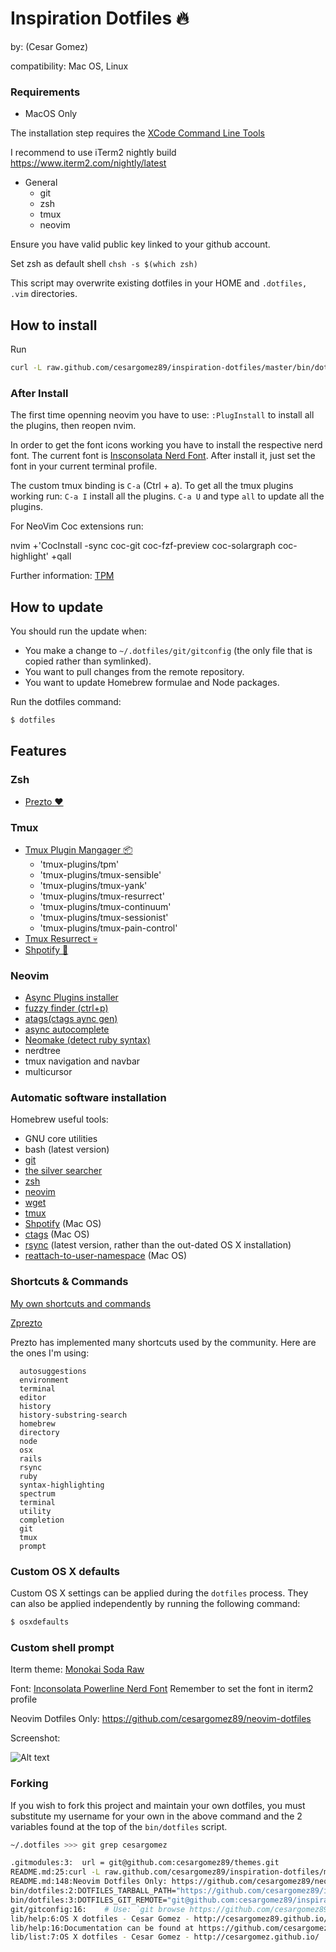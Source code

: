 # Inspiration Dotfiles :fire:
by: (Cesar Gomez)

compatibility: Mac OS, Linux


### Requirements
- MacOS Only

The installation step requires the [XCode Command Line
Tools](https://developer.apple.com/downloads)

I recommend to use iTerm2 nightly build
https://www.iterm2.com/nightly/latest

- General
  - git
  - zsh
  - tmux
  - neovim


Ensure you have valid public key linked to your github account.

Set zsh as default shell
`chsh -s $(which zsh)`
    
This script may overwrite existing dotfiles in your HOME and `.dotfiles, .vim` directories.

## How to install

Run
```bash
curl -L raw.github.com/cesargomez89/inspiration-dotfiles/master/bin/dotfiles | bash
```

### After Install

The first time openning neovim you have to use: `:PlugInstall` to install all the plugins,
then reopen nvim.

In order to get the font icons working you have to install the respective nerd font. The current font is [Insconsolata Nerd Font](https://github.com/ryanoasis/nerd-fonts).
After install it, just set the font in your current terminal profile.

The custom tmux binding is `C-a` (Ctrl + a).
To get all the tmux plugins working run:
`C-a I` install all the plugins.
`C-a U` and type `all` to update all the plugins.

For NeoVim Coc extensions run:

nvim +'CocInstall -sync coc-git coc-fzf-preview coc-solargraph coc-highlight' +qall

Further information: [TPM](https://github.com/tmux-plugins/tpm)

## How to update

You should run the update when:

* You make a change to `~/.dotfiles/git/gitconfig` (the only file that is
  copied rather than symlinked).
* You want to pull changes from the remote repository.
* You want to update Homebrew formulae and Node packages.

Run the dotfiles command:

```bash
$ dotfiles
```


## Features

### Zsh

* [Prezto :heart:](https://github.com/sorin-ionescu/prezto)

### Tmux

* [Tmux Plugin Mangager :package:](https://github.com/tmux-plugins/tpm)
  * 'tmux-plugins/tpm'
  * 'tmux-plugins/tmux-sensible'
  * 'tmux-plugins/tmux-yank'
  * 'tmux-plugins/tmux-resurrect'
  * 'tmux-plugins/tmux-continuum'
  * 'tmux-plugins/tmux-sessionist'
  * 'tmux-plugins/tmux-pain-control'
* [Tmux Resurrect :skull:](https://github.com/tmux-plugins/tmux-resurrect)
* [Shpotify :green_apple:](https://github.com/hnarayanan/shpotify)

### Neovim

* [Async Plugins installer](https://github.com/junegunn/vim-plug)
* [fuzzy finder (ctrl+p)](https://github.com/junegunn/fzf)
* [atags(ctags aync gen)](https://github.com/fntlnz/atags.vim)
* [async autocomplete](https://github.com/Shougo/deoplete.nvim)
* [Neomake (detect ruby syntax)](https://github.com/neomake/neomake)
* nerdtree
* tmux navigation and navbar
* multicursor

### Automatic software installation

Homebrew useful tools:

* GNU core utilities
* bash (latest version)
* [git](http://git-scm.com/)
* [the silver searcher](https://github.com/ggreer/the_silver_searcher)
* [zsh](https://sourceforge.net/projects/zsh/files/)
* [neovim](https://neovim.io/)
* [wget](http://www.gnu.org/software/wget/)
* [tmux](http://tmux.sourceforge.net/)
* [Shpotify](https://github.com/hnarayanan/shpotify) (Mac OS)
* [ctags](https://github.com/universal-ctags/homebrew-universal-ctags) (Mac OS)
* [rsync](https://rsync.samba.org/) (latest version, rather than the out-dated OS X installation)
* [reattach-to-user-namespace](https://github.com/ChrisJohnsen/tmux-MacOSX-pasteboard) (Mac OS)

### Shortcuts & Commands

[My own shortcuts and commands](/shell/shell_aliases)

[Zprezto](https://github.com/sorin-ionescu/prezto/tree/master/modules)

Prezto has implemented many shortcuts used by the community. Here are the ones I'm using:
```
  autosuggestions
  environment
  terminal
  editor
  history
  history-substring-search
  homebrew
  directory
  node
  osx
  rails
  rsync
  ruby
  syntax-highlighting
  spectrum
  terminal
  utility
  completion
  git
  tmux
  prompt
```

### Custom OS X defaults

Custom OS X settings can be applied during the `dotfiles` process. They can
also be applied independently by running the following command:

```bash
$ osxdefaults
```

### Custom shell prompt

Iterm theme:
[Monokai Soda Raw](https://raw.githubusercontent.com/mbadolato/iTerm2-Color-Schemes/master/schemes/Monokai%20Soda.itermcolors)

Font:
[Inconsolata Powerline Nerd Font](/files/inconsolata_nerd_font_complete.otf)
Remember to set the font in iterm2 profile

Neovim Dotfiles Only: https://github.com/cesargomez89/neovim-dotfiles

Screenshot:

![Alt text](/files/screenshot.png)

### Forking

If you wish to fork this project and maintain your own dotfiles, you must
substitute my username for your own in the above command and the 2 variables
found at the top of the `bin/dotfiles` script.

```bash
~/.dotfiles >>> git grep cesargomez

.gitmodules:3:  url = git@github.com:cesargomez89/themes.git
README.md:25:curl -L raw.github.com/cesargomez89/inspiration-dotfiles/master/bin/dotfiles | bash
README.md:148:Neovim Dotfiles Only: https://github.com/cesargomez89/neovim-dotfiles
bin/dotfiles:2:DOTFILES_TARBALL_PATH="https://github.com/cesargomez89/inspiration-dotfiles/tarball/master"
bin/dotfiles:3:DOTFILES_GIT_REMOTE="git@github.com:cesargomez89/inspiration-dotfiles.git"
git/gitconfig:16:    # Use: `git browse https://github.com/cesargomez89/inspiration-dotfiles <commit-ish>`
lib/help:6:OS X dotfiles - Cesar Gomez - http://cesargomez89.github.io/
lib/help:16:Documentation can be found at https://github.com/cesargomez89/inspiration-dotfiles/
lib/list:7:OS X dotfiles - Cesar Gomez - http://cesargomez.github.io/
```

